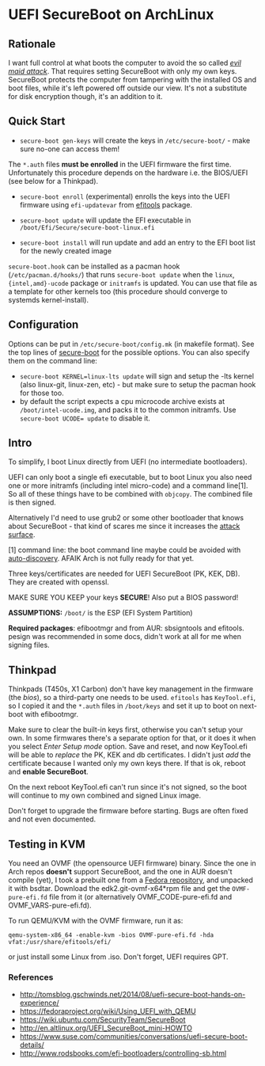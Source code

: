 # UEFI SecureBoot on ArchLinux


## Rationale

I want full control at what boots the computer to avoid the so called [_evil maid attack_](https://www.schneier.com/blog/archives/2009/10/evil_maid_attac.html). That requires setting SecureBoot with only my own keys. SecureBoot protects the computer from tampering with the installed OS and boot files, while it's left powered off outside our view. It's not a substitute for disk encryption though, it's an addition to it.


## Quick Start

* `secure-boot gen-keys` will create the keys in `/etc/secure-boot/` - make sure no-one can access them!

The `*.auth` files **must be enrolled** in the UEFI firmware the first time. Unfortunately this procedure
depends on the hardware i.e. the BIOS/UEFI (see below for a Thinkpad).
* `secure-boot enroll` (experimental) enrolls the keys into the UEFI firmware using `efi-updatevar` from [efitools](https://www.archlinux.org/packages/extra/x86_64/efitools/) package.

* `secure-boot update` will update the EFI executable in `/boot/Efi/Secure/secure-boot-linux.efi`
* `secure-boot install` will run update and add an entry to the EFI boot list for the newly created image

`secure-boot.hook` can be installed as a pacman hook (`/etc/pacman.d/hooks/`) that runs `secure-boot update` when the `linux`, `{intel,amd}-ucode` package or `initramfs` is updated. You can
use that file as a template for other kernels too (this procedure should converge to systemds kernel-install).


## Configuration

Options can be put in `/etc/secure-boot/config.mk` (in makefile format). See the top lines of [secure-boot](secure-boot) for the
possible options. You can also specify them on the command line:

* `secure-boot KERNEL=linux-lts update` will sign and setup the -lts kernel (also linux-git, linux-zen, etc) - but make sure to setup
  the pacman hook for those too.
* by default the script expects a cpu microcode archive exists at `/boot/intel-ucode.img`, and packs it to the common initramfs.
  Use `secure-boot UCODE= update` to disable it.


## Intro

To simplify, I boot Linux directly from UEFI (no intermediate bootloaders).

UEFI can only boot a single efi executable, but to boot Linux you also need one or more initramfs (including intel micro-code) and a command line[1].
So all of these things have to be combined with `objcopy`. The combined file is then signed.

Alternatively I'd need to use grub2 or some other bootloader that knows about SecureBoot - that kind of scares me since it increases the [attack surface](https://lwn.net/Articles/827403/).

[1] command line: the boot command line maybe could be avoided with [auto-discovery](http://www.freedesktop.org/wiki/Specifications/DiscoverablePartitionsSpec/).
AFAIK Arch is not fully ready for that yet.

Three keys/certificates are needed for UEFI SecureBoot (PK, KEK, DB). They are created with openssl.

MAKE SURE YOU KEEP your keys **SECURE**! Also put a BIOS password!

**ASSUMPTIONS:** `/boot/` is the ESP (EFI System Partition)

**Required packages**: efibootmgr and from AUR: sbsigntools and efitools. pesign was recommended in some docs, didn't work at all for me when signing files.


## Thinkpad

Thinkpads (T450s, X1 Carbon) don't have key management in the firmware (the _bios_), so a third-party one needs to be used.
`efitools` has `KeyTool.efi`, so I copied it and the `*.auth` files in `/boot/keys` and set it up to boot on next-boot with efibootmgr.

Make sure to clear the built-in keys first, otherwise you can't setup your own. In some firmwares there's a separate option for that,
or it does it when you select *Enter Setup mode* option. Save and reset, and now KeyTool.efi will be able to *replace* the PK, KEK and db
certificates. I didn't just *add* the certificate because I wanted only my own keys there. If that is ok, reboot and **enable SecureBoot**.

On the next reboot KeyTool.efi can't run since it's not signed, so the boot will continue to my own combined and signed Linux image.

Don't forget to upgrade the firmware before starting. Bugs are often fixed and not even documented.


## Testing in KVM

You need an OVMF (the opensource UEFI firmware) binary. Since the one in Arch repos **doesn't** support SecureBoot, and the one in AUR doesn't compile (yet), I took a prebuilt one from a [Fedora repository](https://www.kraxel.org/repos/jenkins/edk2/), and unpacked it with bsdtar. Download the edk2.git-ovmf-x64*rpm file and get the `OVMF-pure-efi.fd` file from it (or alternatively OVMF_CODE-pure-efi.fd and OVMF_VARS-pure-efi.fd).

To run QEMU/KVM with the OVMF firmware, run it as:

```
qemu-system-x86_64 -enable-kvm -bios OVMF-pure-efi.fd -hda vfat:/usr/share/efitools/efi/
```

or just install some Linux from .iso. Don't forget, UEFI requires GPT.


### References

* http://tomsblog.gschwinds.net/2014/08/uefi-secure-boot-hands-on-experience/
* https://fedoraproject.org/wiki/Using_UEFI_with_QEMU
* https://wiki.ubuntu.com/SecurityTeam/SecureBoot
* http://en.altlinux.org/UEFI_SecureBoot_mini-HOWTO
* https://www.suse.com/communities/conversations/uefi-secure-boot-details/
* http://www.rodsbooks.com/efi-bootloaders/controlling-sb.html
